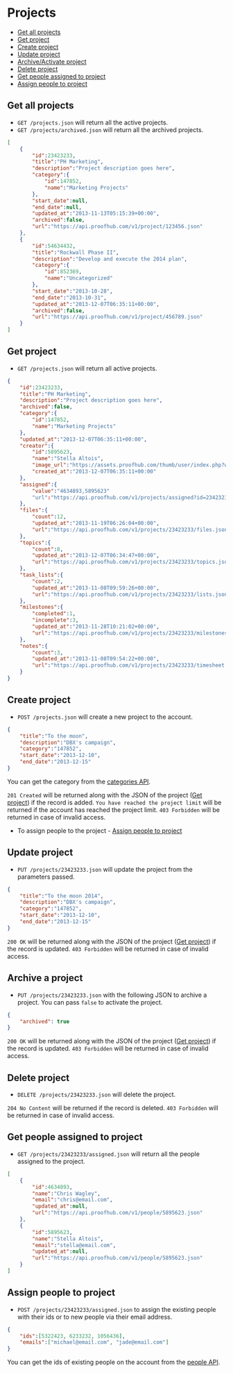 Projects
====================

* [Get all projects](#get-all-projects)
* [Get project](#get-project)
* [Create project](#create-project)
* [Update project](#update-project)
* [Archive/Activate project](#archiveactivate-project)
* [Delete project](#delete-project)
* [Get people assigned to project](#get-people-assigned-to-project)
* [Assign people to project](#assign-people-to-project)

Get all projects
----------------

* `GET /projects.json` will return all the active projects.
* `GET /projects/archived.json` will return all the archived projects.

```json
[
	{
		"id":23423233,
		"title":"PH Marketing",
		"description":"Project description goes here",
		"category":{
			"id":147852,
			"name":"Marketing Projects"
		},
		"start_date":null,
		"end_date":null,
		"updated_at":"2013-11-13T05:15:39+00:00",
		"archived":false,
		"url":"https://api.proofhub.com/v1/project/123456.json"
	},
	{
		"id":54634432,
		"title":"Rockwall Phase II",
		"description":"Develop and execute the 2014 plan",
		"category":{
			"id":852369,
			"name":"Uncategorized"
		},
		"start_date":"2013-10-28",
		"end_date":"2013-10-31",
		"updated_at":"2013-12-07T06:35:11+00:00",
		"archived":false,
		"url":"https://api.proofhub.com/v1/project/456789.json"
	}
]
```

Get project
----------------

* `GET /projects.json` will return all active projects.

```json
{
	"id":23423233,
	"title":"PH Marketing",
	"description":"Project description goes here",
	"archived":false,
	"category":{
		"id":147852,
		"name":"Marketing Projects"
	},
	"updated_at":"2013-12-07T06:35:11+00:00",
	"creator":{
		"id":5895623,
		"name":"Stella Altois",
		"image_url":"https://assets.proofhub.com/thumb/user/index.php?width=80&height=80&cropratio=1:1&image=123456/812b4ba287f5ee0bc9d43bbf5bbe87fb1370073119.jpg",
		"created_at":"2013-12-07T06:35:11+00:00"
	},
	"assigned":{
		"value":"4634893,5895623"
		"url":"https://api.proofhub.com/v1/projects/assigned?id=23423233"
	},
	"files":{
		"count":12,
		"updated_at":"2013-11-19T06:26:04+00:00",
		"url":"https://api.proofhub.com/v1/projects/23423233/files.json"
	},
	"topics":{
		"count":8,
		"updated_at":"2013-12-07T06:34:47+00:00",
		"url":"https://api.proofhub.com/v1/projects/23423233/topics.json"
	},
	"task_lists":{
		"count":2,
		"updated_at":"2013-11-08T09:59:26+00:00",
		"url":"https://api.proofhub.com/v1/projects/23423233/lists.json"
	},
	"milestones":{
		"completed":1,
		"incomplete":3,
		"updated_at":"2013-11-28T10:21:02+00:00",
		"url":"https://api.proofhub.com/v1/projects/23423233/milestones.json"
	},
	"notes":{
		"count":3,
		"updated_at":"2013-11-08T09:54:22+00:00",
		"url":"https://api.proofhub.com/v1/projects/23423233/timesheet.json"
	}
}
```
Create project
----------------

* `POST /projects.json` will create a new project to the account.

```json
{
	"title":"To the moon",
	"description":"DBX's campaign",
	"category":"147852",
	"start_date":"2013-12-10",
	"end_date":"2013-12-15"
}
```

You can get the category from the [categories API](https://github.com/sdplabs/proofhub-api/blob/master/sections/categories.md).

`201 Created` will be returned along with the JSON of the project ([Get project](#get-project)) if the record is added. `You have reached the project limit` will be returned if the account has reached the project limit. `403 Forbidden` will be returned in case of invalid access.

* To assign people to the project - [Assign people to project](#assign-people-to-project)

Update project
----------------

* `PUT /projects/23423233.json` will  update the project from the parameters passed.

```json
{
	"title":"To the moon 2014",
	"description":"DBX's campaign",
	"category":"147852",
	"start_date":"2013-12-10",
	"end_date":"2013-12-15"
}
```
`200 OK` will be returned along with the JSON of the project ([Get project](#get-project)) if the record is updated. `403 Forbidden` will be returned in case of invalid access.

Archive a project
------------------

* `PUT /projects/23423233.json` with the following JSON to archive a project. You can pass `false` to activate the project.

```json
{
  	"archived": true
}
```

`200 OK` will be returned along with the JSON of the project ([Get project](#get-project)) if the record is updated. `403 Forbidden` will be returned in case of invalid access.

Delete project
----------------

* `DELETE /projects/23423233.json` will delete the project.

`204 No Content` will be returned if the record is deleted. `403 Forbidden` will be returned in case of invalid access.


Get people assigned to project
----------------

* `GET /projects/23423233/assigned.json` will return all the people assigned to the project.

```json
[
	{
		"id":4634893,
		"name":"Chris Wagley",
		"email":"chris@email.com",
		"updated_at":null,
		"url":"https://api.proofhub.com/v1/people/5895623.json"
	},
	{
		"id":5895623,
		"name":"Stella Altois",
		"email":"stella@email.com",
		"updated_at":null,
		"url":"https://api.proofhub.com/v1/people/5895623.json"
	}
]
```

Assign people to project
----------------

* `POST /projects/23423233/assigned.json` to assign the existing people with their ids or to new people via their email address. 

```json
{
	"ids":[5322423, 6233232, 1056436],
	"emails":["michael@email.com", "jade@email.com"]
}
```
You can get the ids of existing people on the account from the [people API](https://github.com/sdplabs/proofhub-api/blob/master/sections/people.md#get-people).
